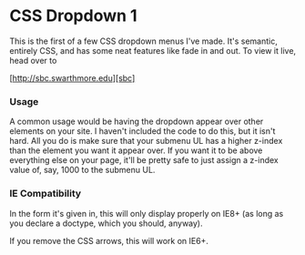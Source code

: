 CSS Dropdown 1
========================

This is the first of a few CSS dropdown menus I've made. It's semantic, entirely CSS, and has some neat features like fade in and out. To view it live, head over to

[http://sbc.swarthmore.edu][sbc]

[sbc]: http://sbc.swarthmore.edu/  "Student Groups of Swarthmore College"

### Usage

A common usage would be having the dropdown appear over other elements on your site. I haven't included the code to do this, but it isn't hard. All you do is make sure that your submenu UL has a higher z-index than the element you want it appear over. If you want it to be above everything else on your page, it'll be pretty safe to just assign a z-index value of, say, 1000 to the submenu UL.

### IE Compatibility

In the form it's given in, this will only display properly on IE8+ (as long as you declare a doctype, which you should, anyway).

If you remove the CSS arrows, this will work on IE6+.
